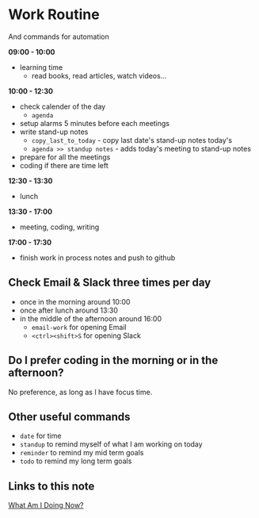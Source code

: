 # Work Routine

And commands for automation

**09:00 - 10:00**

- learning time
    - read books, read articles, watch videos... 

**10:00 - 12:30**

- check calender of the day
    - `agenda`
- setup alarms 5 minutes before each meetings
- write stand-up notes
    - `copy_last_to_today` - copy last date's stand-up notes today's
    - `agenda >> standup notes` - adds today's meeting to stand-up notes
- prepare for all the meetings
- coding if there are time left

**12:30 - 13:30**

- lunch

**13:30 - 17:00**

- meeting, coding, writing

**17:00 - 17:30**

- finish work in process notes and push to github

## Check Email & Slack three times per day

- once in the morning around 10:00
- once after lunch around 13:30
- in the middle of the afternoon around 16:00
    - `email-work` for opening Email
    - `<ctrl><shift>S` for opening Slack

## Do I prefer coding in the morning or in the afternoon? 

No preference, as long as I have focus time. 

## Other useful commands

- `date` for time
- `standup` to remind myself of what I am working on today
- `reminder` to remind my mid term goals
- `todo` to remind my long term goals

## Links to this note

[What Am I Doing Now?](what-am-i-doing-now.md)

